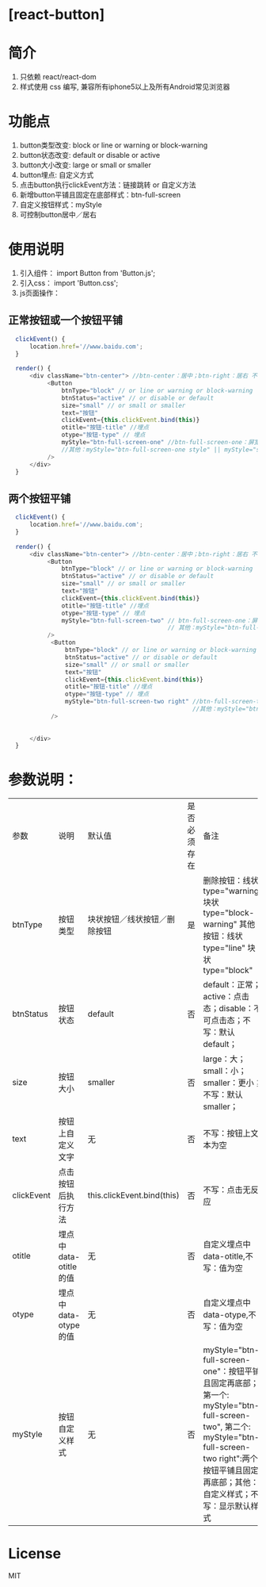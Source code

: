 
# [react-button]

# 简介
1. 只依赖 react/react-dom
2. 样式使用 css 编写, 兼容所有iphone5以上及所有Android常见浏览器

# 功能点
1. button类型改变: block or line or warning or block-warning 
2. button状态改变: default or disable or active
3. button大小改变: large or small or smaller
4. button埋点: 自定义方式
5. 点击button执行clickEvent方法：链接跳转 or 自定义方法
6. 新增button平铺且固定在底部样式：btn-full-screen
7. 自定义按钮样式：myStyle
8. 可控制button居中／居右

# 使用说明

1. 引入组件：
    import Button from 'Button.js';
2. 引入css：
    import 'Button.css';
3. js页面操作：

## 正常按钮或一个按钮平铺
```js
  clickEvent() {
      location.href='//www.baidu.com';
  }
    
  render() {
      <div className="btn-center"> //btn-center：居中；btn-right：居右 不写：居左
           <Button
               btnType="block" // or line or warning or block-warning
               btnStatus="active" // or disable or default
               size="small" // or small or smaller
               text="按钮"
               clickEvent={this.clickEvent.bind(this)}
               otitle="按钮-title" //埋点
               otype="按钮-type" // 埋点
               myStyle="btn-full-screen-one" //btn-full-screen-one：屏宽样式  
               //其他：myStyle="btn-full-screen-one style" || myStyle="style" style:自定义样式
           />
      </div>
  }
```

## 两个按钮平铺
```js
  clickEvent() {
      location.href='//www.baidu.com';
  }
    
  render() {
      <div className="btn-center"> //btn-center：居中；btn-right：居右 不写：居左
           <Button
               btnType="block" // or line or warning or block-warning
               btnStatus="active" // or disable or default
               size="small" // or small or smaller
               text="按钮"
               clickEvent={this.clickEvent.bind(this)}
               otitle="按钮-title" //埋点
               otype="按钮-type" // 埋点
               myStyle="btn-full-screen-two" // btn-full-screen-one：屏宽一半样式  
                                             // 其他：myStyle="btn-full-screen-two style" style:自定义样式
           />
            <Button
                btnType="block" // or line or warning or block-warning
                btnStatus="active" // or disable or default
                size="small" // or small or smaller
                text="按钮"
                clickEvent={this.clickEvent.bind(this)}
                otitle="按钮-title" //埋点
                otype="按钮-type" // 埋点
                myStyle="btn-full-screen-two right" //btn-full-screen-two：屏宽一半样式  
                                                    //其他：myStyle="btn-full-screen-two style" style:自定义样式
            />
           
           
      </div>
  }
```

# 参数说明：
<table>
<tr><td>参数</td> <td>说明</td>	<td>默认值</td>	<td>是否必须存在</td> <td>备注</td></tr>
<tr><td>btnType</td>	<td>按钮类型</td>	<td>块状按钮／线状按钮／删除按钮</td>	<td>是</td> <td>删除按钮：线状 type="warning" 块状 type="block-warning" 其他按钮：线状 type="line" 块状 type="block"</td></tr>
<tr><td>btnStatus</td>	<td>按钮状态</td>	<td>default</td>	<td>否</td> <td>default：正常；active：点击态；disable：不可点击态；不写：默认default；</td></tr>
<tr><td>size</td>	<td>按钮大小</td>	<td>smaller</td>	<td>否</td> <td>large：大；small：小；smaller：更小；不写：默认smaller；</td></tr>
<tr><td>text</td>	<td>按钮上自定义文字</td>	<td>无</td> <td>否</td><td>不写：按钮上文本为空</td></tr>	
<tr><td>clickEvent</td>	<td>点击按钮后执行方法</td>	<td>this.clickEvent.bind(this)</td> <td>否</td><td>不写：点击无反应</td></tr>	
<tr><td>otitle</td>	<td>埋点中data-otitle的值</td><td>无</td> <td>否</td><td>自定义埋点中data-otitle,不写：值为空</td></tr>	
<tr><td>otype</td>	<td>埋点中data-otype的值</td><td>无</td> <td>否</td><td>自定义埋点中data-otype,不写：值为空</td></tr>
<tr><td>myStyle</td><td>按钮自定义样式</td><td>无</td> <td>否</td><td>myStyle="btn-full-screen-one"：按钮平铺且固定再底部；第一个: myStyle="btn-full-screen-two",  第二个: myStyle="btn-full-screen-two right":两个按钮平铺且固定再底部；其他：自定义样式；不写：显示默认样式</td></tr>
</table>


# License
MIT
